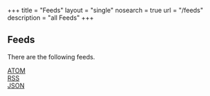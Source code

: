+++
title       = "Feeds"
layout      = "single"
nosearch    = true
url         = "/feeds"
description = "all Feeds"
+++
## Feeds

There are the following feeds.

[ATOM](/feeds/feed.atom.xml)\
[RSS](/feeds/feed.rss.xml)\
[JSON](/feeds/feed.json)
